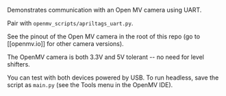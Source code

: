 Demonstrates communication with an Open MV camera using UART.

Pair with `openmv_scripts/apriltags_uart.py`.

See the pinout of the Open MV camera in the root of this repo (go to [[openmv.io]] for other camera versions).

The OpenMV camera is both 3.3V and 5V tolerant -- no need for level shifters.

You can test with both devices powered by USB. To run headless, save the script as `main.py` (see the Tools menu in the OpenMV IDE).
